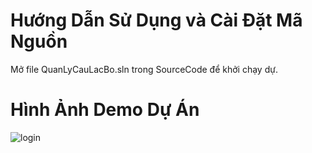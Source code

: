# Hướng Dẫn Sử Dụng và Cài Đặt Mã Nguồn
Mở file QuanLyCauLacBo.sln trong SourceCode để khởi chạy dự.
# Hình Ảnh Demo Dự Án
![login](club-manager-system/ImagesDemo/login.png)